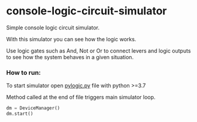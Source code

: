 # console-logic-circuit-simulator
Simple console logic circuit simulator.

With this simulator you can see how the logic works.

Use logic gates such as And, Not or Or to connect levers and logic outputs to see how the system behaves in a given situation.


### How to run:
To start simulator open [pylogic.py](pylogic.py) file with python >=3.7

Method called at the end of file triggers main simulator loop.
```python
dm = DeviceManager()
dm.start()
```

